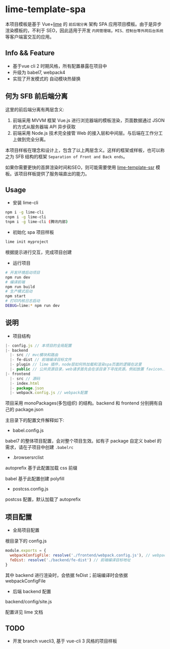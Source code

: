 # lime-template-spa

本项目模板是基于 Vue+[lime](https://www.limejs.cn) 的 `前后端分离` 架构 SPA 应用项目模板。由于是异步渲染模板的，不利于 SEO，因此适用于开发 `内网管理端`，`MIS、控制台等外网后台系统` 等客户端富交互的应用。


## Info && Feature

* 基于vue cli 2 时期风格，所有配置暴露在项目中
* 升级为 babel7, webpack4
* 实现了开发模式的 自动模块热替换

## 何为 SFB 前后端分离

这里的前后端分离有两层含义:

1. 前端采用 MVVM 框架 Vue.js 进行浏览器端的模板渲染，页面数据通过 JSON 的方式从服务器端 API 异步获取
2. 前端采用 Node.js 技术完全接管 Web 的接入层和中间层。与后端在工作分工上做到完全分离。

本项目样板在理念和设计上，包含了以上两层含义。这样的框架或样板，也可以称之为 SFB 结构的框架 `Separation of Front and Back ends`。

如果你需要更快的首屏渲染时间和SEO，则可能需要使用 [lime-template-ssr](https://github.com/limejs/lime-template-ssr) 模板。该项目样板提供了服务端直出的能力。


## Usage

* 安装 lime-cli

```bash
npm i -g lime-cli
cnpm i -g lime-cli
tnpm i -g lime-cli (腾讯内部)
```

* 初始化 spa 项目样板

```bash
lime init myproject
```

根据提示进行交互，完成项目创建

* 运行项目

```bash
# 开发环境启动项目
npm run dev
# 编译前端
npm run build
# 生产模式启动
npm start
# 打印内核日志启动
DEBUG=lime:* npm run dev
```

## 说明

* 项目结构

```js
|- config.js // 本项目的全局配置
|- backend
  |- src // mvc模块和路由
  |- fe-dist // 前端编译目标文件
  |- plugin // lime 插件，node层如何热加载和渲染spa页面的逻辑在这里
  |- public // 公共资源目录，web请求首先会在该目录下寻找资源。例如放置 favicon.ico
|- frontend
  |- src // 源码
  |- index.html
  |- package.json
  |- webpack.config.js // webpack配置
```

项目采用 monoPackages(多包组织) 的结构。backend 和 frontend 分别拥有自己的 package.json

主目录下的配置文件解释如下:

* babel.config.js

babel7 的整体项目配置，会对整个项目生效。如有子 package 自定义 babel 的需求，请在子项目中创建 `.babelrc`

* .browsersrclist

autoprefix 基于此配置加载 css 前缀

babel 基于此配置创建 polyfill


* postcss.config.js

postcss 配置，默认加载了 autoprefix

## 项目配置

* 全局项目配置

根目录下的 config.js

```js
module.exports = {
  webpackConfigFile: resolve('./frontend/webpack.config.js'), // webpack编译配置
  feDist: resolve('./backend/fe-dist') // 前端编译目标地址
}
```

其中 backend 进行渲染时，会依据 feDist；前端编译时会依据 webpackConfigFile

* 后端 backend 配置

backend/config/site.js

配置详见 lime 文档

## TODO

* 开发 branch vuecli3, 基于 vue-cli 3 风格的项目样板